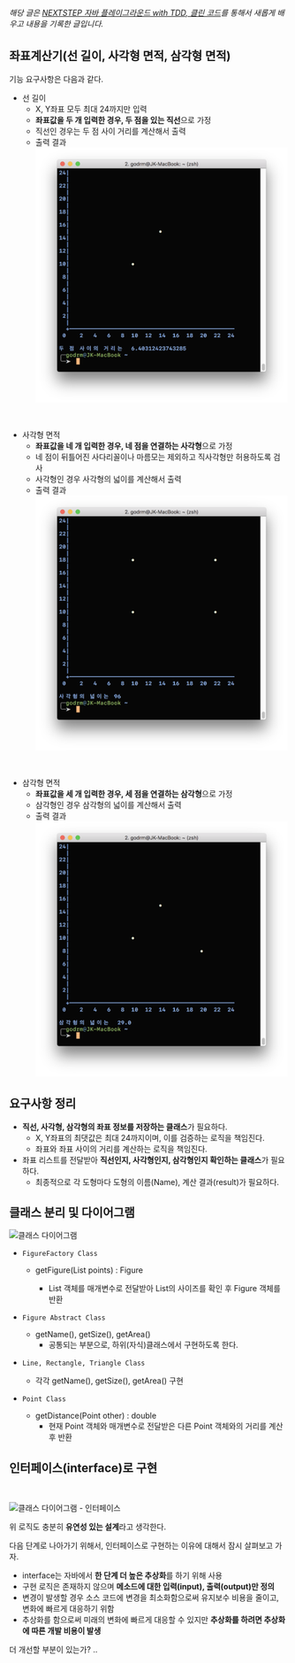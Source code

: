 <div class="markdown-body">  

###### 해당 글은 [NEXTSTEP 자바 플레이그라운드 with TDD, 클린 코드](https://edu.nextstep.camp/s/RFY359FE/ls/NbhqZkLH)를 통해서 새롭게 배우고 내용을 기록한 글입니다.  

## 좌표계산기(선 길이, 사각형 면적, 삼각형 면적)  

기능 요구사항은 다음과 같다.  

- 선 길이
    - X, Y좌표 모두 최대 24까지만 입력
    - **좌표값을 두 개 입력한 경우, 두 점을 있는 직선**으로 가정
    - 직선인 경우는 두 점 사이 거리를 계산해서 출력  
    - 출력 결과
![직선](./images/draw-linepoint.png)
<br>  

- 사각형 면적
    - **좌표값을 네 개 입력한 경우, 네 점을 연결하는 사각형**으로 가정
    - 네 점이 뒤틀어진 사다리꼴이나 마름모는 제외하고 직사각형만 허용하도록 검사
    - 사각형인 경우 사각형의 넓이를 계산해서 출력
    - 출력 결과
![사각형](./images/draw-rect.png)
<br>  

- 삼각형 면적
    - **좌표값을 세 개 입력한 경우, 세 점을 연결하는 삼각형**으로 가정
    - 삼각형인 경우 삼각형의 넓이를 계산해서 출력
    - 출력 결과
![삼각형](./images/draw-triangle.png)  

## 요구사항 정리
- **직선, 사각형, 삼각형의 좌표 정보를 저장하는 클래스**가 필요하다.
    - X, Y좌표의 최댓값은 최대 24까지이며, 이를 검증하는 로직을 책임진다.
    - 좌표와 좌표 사이의 거리를 계산하는 로직을 책임진다.
- 좌표 리스트를 전달받아 **직선인지, 사각형인지, 삼각형인지 확인하는 클래스**가 필요하다.
    - 최종적으로 각 도형마다 도형의 이름(Name), 계산 결과(result)가 필요하다.  

## 클래스 분리 및 다이어그램  

![클래스 다이어그램](https://user-images.githubusercontent.com/109803585/236744803-8e48eeee-41b6-4ff7-b05a-990750d40139.PNG)


- `FigureFactory Class`
    - getFigure(List<Point> points) : Figure
        - List<Point> 객체를 매개변수로 전달받아 List의 사이즈를 확인 후 Figure 객체를 반환

- `Figure Abstract Class`
    - getName(), getSize(), getArea()
        - 공통되는 부분으로, 하위(자식)클래스에서 구현하도록 한다.

- `Line, Rectangle, Triangle Class`
    - 각각 getName(), getSize(), getArea() 구현

- `Point Class`
    - getDistance(Point other) : double
        - 현재 Point 객체와 매개변수로 전달받은 다른 Point 객체와의 거리를 계산 후 반환

## 인터페이스(interface)로 구현  

<br>  

![클래스 다이어그램 - 인터페이스](https://user-images.githubusercontent.com/109803585/236744862-8bf2b841-7a42-4ae4-bc63-efc1508a81f7.PNG)  

위 로직도 충분히 **유연성 있는 설계**라고 생각한다.  

다음 단계로 나아가기 위해서, 인터페이스로 구현하는 이유에 대해서 잠시 살펴보고 가자.  

- interface는 자바에서 **한 단계 더 높은 추상화**를 하기 위해 사용
- 구현 로직은 존재하지 않으며 **메소드에 대한 입력(input), 출력(output)만 정의**
- 변경이 발생할 경우 소스 코드에 변경을 최소화함으로써 유지보수 비용을 줄이고, 변화에 빠르게 대응하기 위함
- 추상화를 함으로써 미래의 변화에 빠르게 대응할 수 있지만 **추상화를 하려면 추상화에 따른 개발 비용이 발생**  


더 개선할 부분이 있는가? ..   



</div>